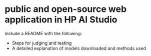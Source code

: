 # public and open-source web application in HP AI Studio



Include a README with the following: 

- Steps for judging and testing 
- A detailed explanation of models downloaded and methods used
